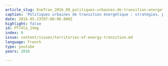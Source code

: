 ```yaml
---
article_slug: EneTran_2016_09_politiques-urbaines-de-transition-energetique
caption: 'Politiques urbaines de transition énergétique : stratégies, projets, enjeux'
date: 2016-05-23T07:00:00.000Z
highlight: false
id: PT74la_2Vmg
index: 0
issue: content/issues/territories-of-energy-transition.md
language: French
type: youtube
years: 2016

---
```

